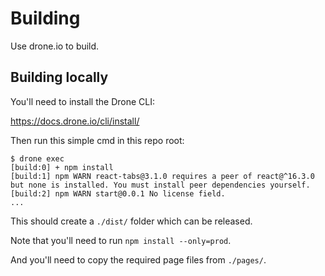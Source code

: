 # Building

Use drone.io to build.

## Building locally

You'll need to install the Drone CLI:

https://docs.drone.io/cli/install/

Then run this simple cmd in this repo root:

```
$ drone exec
[build:0] + npm install
[build:1] npm WARN react-tabs@3.1.0 requires a peer of react@^16.3.0 but none is installed. You must install peer dependencies yourself.
[build:2] npm WARN start@0.0.1 No license field.
...
```

This should create a `./dist/` folder which can be released.

Note that you'll need to run `npm install --only=prod`.

And you'll need to copy the required page files from `./pages/`.
